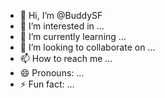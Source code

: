 - 👋 Hi, I’m @BuddySF
- 👀 I’m interested in ...
- 🌱 I’m currently learning ...
- 💞️ I’m looking to collaborate on ...
- 📫 How to reach me ...
- 😄 Pronouns: ...
- ⚡ Fun fact: ...

<!---
BuddySF/BuddySF is a ✨ special ✨ repository because its `README.md` (this file) appears on your GitHub profile.
You can click the Preview link to take a look at your changes.
--->
